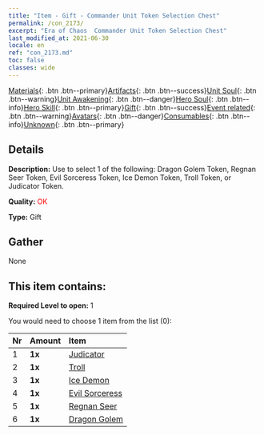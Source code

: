 ```yaml
---
title: "Item - Gift - Commander Unit Token Selection Chest"
permalink: /con_2173/
excerpt: "Era of Chaos  Commander Unit Token Selection Chest"
last_modified_at: 2021-06-30
locale: en
ref: "con_2173.md"
toc: false
classes: wide
---
```

 [Materials](/Items/){: .btn .btn--primary}[Artifacts](/Items/Artifacts/){: .btn .btn--success}[Unit Soul](/Items/UnitSoul/){: .btn .btn--warning}[Unit Awakening](/Items/UnitAwakening/){: .btn .btn--danger}[Hero Soul](/Items/HeroSoul/){: .btn .btn--info}[Hero Skill](/Items/HeroSkill/){: .btn .btn--primary}[Gift](/Items/Gift/){: .btn .btn--success}[Event related](/Items/Events/){: .btn .btn--warning}[Avatars](/Items/Avatars/){: .btn .btn--danger}[Consumables](/Items/Consumables/){: .btn .btn--info}[Unknown](/Items/Unknown/){: .btn .btn--primary}

## Details
 **Description:** Use to select 1 of the following: Dragon Golem Token, Regnan Seer Token, Evil Sorceress Token, Ice Demon Token, Troll Token, or Judicator Token.

 **Quality:** <span style="color: #FF0000">OK</span>

 **Type:** Gift

## Gather

  None

## This item contains:

 **Required Level to open:** 1

 You would need to choose 1 item from the list (0):

  | Nr | Amount |     Item    |
  |:---|:-------|:------------|
  | 1 |  **1x** | [Judicator](/Items/unt_198/) |  | 
  | 2 |  **1x** | [Troll](/Items/unt_225/) |  | 
  | 3 |  **1x** | [Ice Demon](/Items/unt_269/) |  | 
  | 4 |  **1x** | [Evil Sorceress](/Items/unt_252/) |  | 
  | 5 |  **1x** | [Regnan Seer](/Items/unt_279/) |  | 
  | 6 |  **1x** | [Dragon Golem](/Items/unt_243/) |  | 
